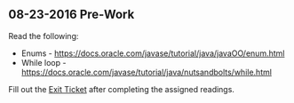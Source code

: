 ## 08-23-2016 Pre-Work
Read the following:

- Enums - https://docs.oracle.com/javase/tutorial/java/javaOO/enum.html
- While loop - https://docs.oracle.com/javase/tutorial/java/nutsandbolts/while.html

Fill out the [Exit Ticket](https://docs.google.com/a/c4q.nyc/forms/d/14B2vkRnQRsk_D_UvloqX-RSgJxGiMFTYzp6RVDFahVM/edit) after completing the assigned readings.
